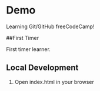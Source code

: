 # Demo 

Learning Git/GitHub freeCodeCamp!

##First Timer

First timer learner.

## Local Development

1. Open index.html in your browser